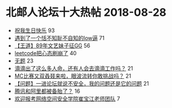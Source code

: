 # 北邮人论坛十大热帖 2018-08-28

- [祝我生日快乐](https://bbs.byr.cn/article/Talking/6038097) 93
- [遇到了一个恬不知耻不自知的low逼](https://bbs.byr.cn/article/Feeling/3074719) 71
- [【王道】89年文艺妹子征GG](https://bbs.byr.cn/article/Friends/1886339) 56
- [leetcode把心态刷崩了](https://bbs.byr.cn/article/ACM_ICPC/96361) 40
- [无题](https://bbs.byr.cn/article/Poetry/32344) 23
- [滴滴出了这么多人命，还有人会去滴滴工作吗？](https://bbs.byr.cn/article/WorkLife/1107521) 21
- [MC比赛又双叒叕来啦，眼波流转你敢挑战吗？](https://bbs.byr.cn/article/ML_DM/31414) 21
- [【问题】一进论坛就说不安全，我的问题还是它的问题](https://bbs.byr.cn/article/Picture/3219566) 21
- [腾讯和阿里都被备胎了？](https://bbs.byr.cn/article/Job/1985397) 16
- [欢迎报考网络空间安全学院崔宝江老师团队](https://bbs.byr.cn/article/AimGraduate/1148193) 7


